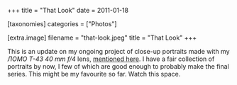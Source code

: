 +++
title = "That Look"
date = 2011-01-18

[taxonomies]
categories = ["Photos"]

[extra.image]
filename = "that-look.jpeg"
title = "That Look"
+++

This is an update on my ongoing project of close-up portraits made with my _ЛОМО Т-43 40 mm f/4_ lens, [mentioned here](./agonizing/index.md). I have a fair collection of portraits by now, I few of which are good enough to probably make the final series. This might be my favourite so far. Watch this space.
